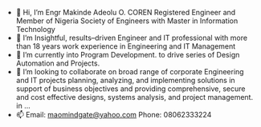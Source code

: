- 👋 Hi, I’m Engr Makinde Adeolu O. COREN Registered Engineer and Member of Nigeria Society of Engineers with Master in Information Technology 
- 👀 I’m Insightful, results–driven Engineer and IT professional with more than 18 years work experience in Engineering and IT Management 
- 🌱 I’m currently into Program Development. to drive series of Design Automation and Projects.
- 💞️ I’m looking to collaborate on  broad range of corporate Engineering and IT projects planning, analyzing, and implementing solutions in support of business objectives and providing comprehensive, secure and cost effective designs, systems analysis, and project management.
 in ...
- 📫 Email: maomindgate@yahoo.com Phone: 08062333224
<!---
maomind/maomind is a ✨ special ✨ repository because its `README.md` (this file) appears on your GitHub profile.
You can click the Preview link to take a look at your changes.
--->
